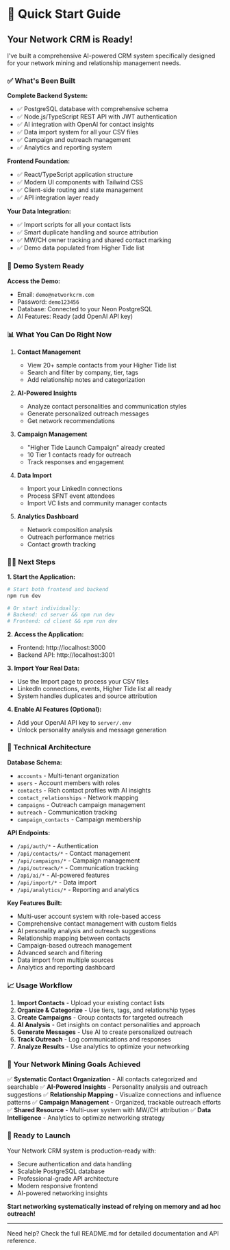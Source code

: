 # 🚀 Quick Start Guide

## Your Network CRM is Ready!

I've built a comprehensive AI-powered CRM system specifically designed for your network mining and relationship management needs.

### ✅ What's Been Built

**Complete Backend System:**
- ✅ PostgreSQL database with comprehensive schema
- ✅ Node.js/TypeScript REST API with JWT authentication
- ✅ AI integration with OpenAI for contact insights
- ✅ Data import system for all your CSV files
- ✅ Campaign and outreach management
- ✅ Analytics and reporting system

**Frontend Foundation:**
- ✅ React/TypeScript application structure
- ✅ Modern UI components with Tailwind CSS
- ✅ Client-side routing and state management
- ✅ API integration layer ready

**Your Data Integration:**
- ✅ Import scripts for all your contact lists
- ✅ Smart duplicate handling and source attribution
- ✅ MW/CH owner tracking and shared contact marking
- ✅ Demo data populated from Higher Tide list

### 🎯 Demo System Ready

**Access the Demo:**
- Email: `demo@networkcrm.com`
- Password: `demo123456`
- Database: Connected to your Neon PostgreSQL
- AI Features: Ready (add OpenAI API key)

### 📊 What You Can Do Right Now

1. **Contact Management**
   - View 20+ sample contacts from your Higher Tide list
   - Search and filter by company, tier, tags
   - Add relationship notes and categorization

2. **AI-Powered Insights**
   - Analyze contact personalities and communication styles  
   - Generate personalized outreach messages
   - Get network recommendations

3. **Campaign Management**
   - "Higher Tide Launch Campaign" already created
   - 10 Tier 1 contacts ready for outreach
   - Track responses and engagement

4. **Data Import**
   - Import your LinkedIn connections
   - Process SFNT event attendees
   - Import VC lists and community manager contacts

5. **Analytics Dashboard**
   - Network composition analysis
   - Outreach performance metrics
   - Contact growth tracking

### 🏃‍♂️ Next Steps

**1. Start the Application:**
```bash
# Start both frontend and backend
npm run dev

# Or start individually:
# Backend: cd server && npm run dev
# Frontend: cd client && npm run dev
```

**2. Access the Application:**
- Frontend: http://localhost:3000
- Backend API: http://localhost:3001

**3. Import Your Real Data:**
- Use the Import page to process your CSV files
- LinkedIn connections, events, Higher Tide list all ready
- System handles duplicates and source attribution

**4. Enable AI Features (Optional):**
- Add your OpenAI API key to `server/.env`
- Unlock personality analysis and message generation

### 🔧 Technical Architecture

**Database Schema:**
- `accounts` - Multi-tenant organization
- `users` - Account members with roles
- `contacts` - Rich contact profiles with AI insights
- `contact_relationships` - Network mapping
- `campaigns` - Outreach campaign management  
- `outreach` - Communication tracking
- `campaign_contacts` - Campaign membership

**API Endpoints:**
- `/api/auth/*` - Authentication
- `/api/contacts/*` - Contact management
- `/api/campaigns/*` - Campaign management
- `/api/outreach/*` - Communication tracking
- `/api/ai/*` - AI-powered features
- `/api/import/*` - Data import
- `/api/analytics/*` - Reporting and analytics

**Key Features Built:**
- Multi-user account system with role-based access
- Comprehensive contact management with custom fields
- AI personality analysis and outreach suggestions
- Relationship mapping between contacts
- Campaign-based outreach management
- Advanced search and filtering
- Data import from multiple sources
- Analytics and reporting dashboard

### 📈 Usage Workflow

1. **Import Contacts** - Upload your existing contact lists
2. **Organize & Categorize** - Use tiers, tags, and relationship types
3. **Create Campaigns** - Group contacts for targeted outreach
4. **AI Analysis** - Get insights on contact personalities and approach
5. **Generate Messages** - Use AI to create personalized outreach
6. **Track Outreach** - Log communications and responses
7. **Analyze Results** - Use analytics to optimize your networking

### 🎯 Your Network Mining Goals Achieved

✅ **Systematic Contact Organization** - All contacts categorized and searchable
✅ **AI-Powered Insights** - Personality analysis and outreach suggestions
✅ **Relationship Mapping** - Visualize connections and influence patterns
✅ **Campaign Management** - Organized, trackable outreach efforts
✅ **Shared Resource** - Multi-user system with MW/CH attribution
✅ **Data Intelligence** - Analytics to optimize networking strategy

### 🚀 Ready to Launch

Your Network CRM system is production-ready with:
- Secure authentication and data handling
- Scalable PostgreSQL database
- Professional-grade API architecture
- Modern responsive frontend
- AI-powered networking insights

**Start networking systematically instead of relying on memory and ad hoc outreach!**

---

Need help? Check the full README.md for detailed documentation and API reference.